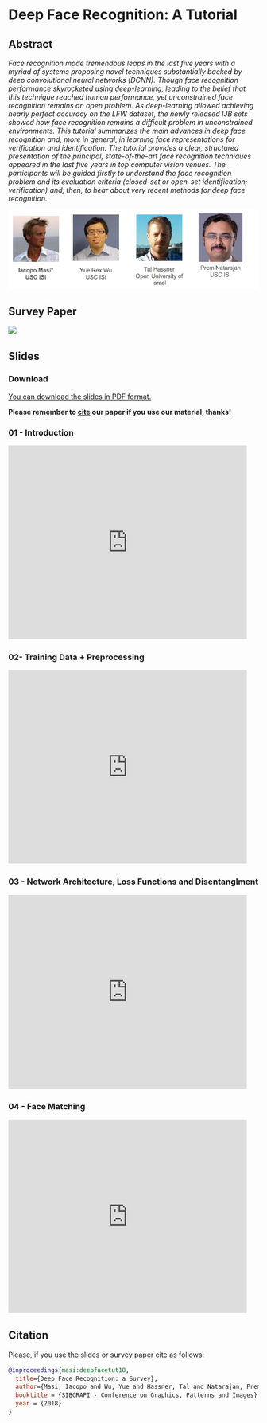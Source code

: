 # Deep Face Recognition: A Tutorial #

## Abstract ##

_Face recognition made tremendous leaps in the last five years with a myriad of systems proposing novel techniques substantially backed by deep convolutional neural networks (DCNN). Though face recognition performance skyrocketed using deep-learning, leading to the belief that this technique reached human performance, yet unconstrained face recognition remains an open problem. As deep-learning allowed achieving nearly perfect accuracy on the LFW dataset, the newly released IJB sets showed how face recognition remains a difficult problem in unconstrained environments. This tutorial summarizes the main advances in deep face recognition and, more in general, in learning face representations for verification and identification. The tutorial provides a clear, structured presentation of the principal, state-of-the-art face recognition techniques appeared in the last five years in top computer vision venues. The participants will be guided firstly to understand the face recognition problem and its evaluation criteria (closed-set or open-set identification; verification) and, then, to hear about very recent methods for deep face recognition._


![authors image][authors]

[authors]: /imgs/authors.png

## Survey Paper ##

[<img src="https://isi-vista.github.io/deep-face-recognition-tutorial/imgs/final_paper.png">](http://sibgrapi.sid.inpe.br/col/sid.inpe.br/sibgrapi/2018/09.10.22.41/doc/PID5564503.pdf)

## Slides ##

### Download

[You can download the slides in PDF format.](https://docs.google.com/forms/d/e/1FAIpQLSe92oVNZFz8vL0MZ7eLYyNlDdPzWTzVi2HGX_homygBJ6TXqA/viewform)

**Please remember to [cite](#Citation) our paper if you use our material, thanks!**

### 01 - Introduction


<iframe src="https://docs.google.com/presentation/d/e/2PACX-1vTZwDXFWDe5dbQyihw1tFuh1C7qsFfLJVXbIzaboCMW7FBGHYTe7pyGy5eLaPMk42qQYKCItgPaZbfv/embed?start=false&loop=false&delayms=60000" frameborder="0" width="480" height="389" allowfullscreen="true" mozallowfullscreen="true" webkitallowfullscreen="true"></iframe>


### 02- Training Data + Preprocessing


<iframe src="https://docs.google.com/presentation/d/e/2PACX-1vTKmndAtZRsST6iDhhe-52-rkcV4kVmMWwpdLjR8eHvMeUR1r-pdLj4-bmqBjxE4tdLTyVIvyYREAwT/embed?start=false&loop=false&delayms=60000" frameborder="0" width="480" height="389" allowfullscreen="true" mozallowfullscreen="true" webkitallowfullscreen="true"></iframe>


### 03 - Network Architecture, Loss Functions and Disentanglment


<iframe src="https://docs.google.com/presentation/d/e/2PACX-1vTe17QYMPgKY8S6ikiMuTNbJwfn_o4bysQOnLmLh1U6_Ecz-3Jk3E6_244p9KBrrpmQiMTMp3rZxNMh/embed?start=false&loop=false&delayms=60000" frameborder="0" width="480" height="389" allowfullscreen="true" mozallowfullscreen="true" webkitallowfullscreen="true"></iframe>


### 04 - Face Matching


<iframe src="https://docs.google.com/presentation/d/e/2PACX-1vTX88ZuFSxZM6BzIkANDIb83qcgmL4xeOoeDXt8pA9tdk_Uv1rg5Gl1ZromlJ2-J7Q2A_j8vofrvooy/embed?start=false&loop=false&delayms=60000" frameborder="0" width="480" height="389" allowfullscreen="true" mozallowfullscreen="true" webkitallowfullscreen="true"></iframe>



## Citation

Please, if you use the slides or survey paper cite as follows:

```bibtex
@inproceedings{masi:deepfacetut18,
  title={Deep Face Recognition: a Survey},
  author={Masi, Iacopo and Wu, Yue and Hassner, Tal and Natarajan, Prem},
  booktitle = {SIBGRAPI - Conference on Graphics, Patterns and Images},
  year = {2018}
}
```
